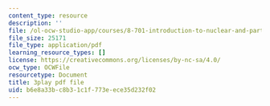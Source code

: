 ```yaml
---
content_type: resource
description: ''
file: /ol-ocw-studio-app/courses/8-701-introduction-to-nuclear-and-particle-physics-fall-2020/b6e8a33bc8b31c1f773eece35d232f02_nXzur-2hbkI.pdf
file_size: 25171
file_type: application/pdf
learning_resource_types: []
license: https://creativecommons.org/licenses/by-nc-sa/4.0/
ocw_type: OCWFile
resourcetype: Document
title: 3play pdf file
uid: b6e8a33b-c8b3-1c1f-773e-ece35d232f02
---
```


